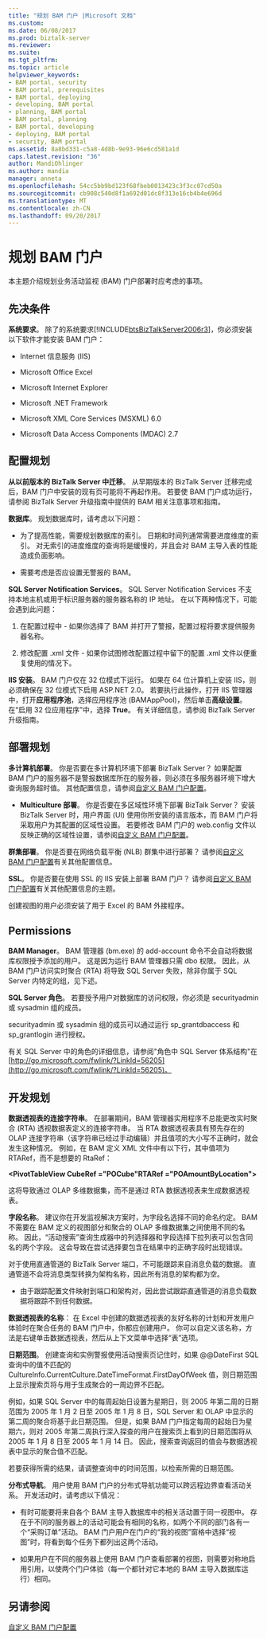 ```yaml
---
title: "规划 BAM 门户 |Microsoft 文档"
ms.custom: 
ms.date: 06/08/2017
ms.prod: biztalk-server
ms.reviewer: 
ms.suite: 
ms.tgt_pltfrm: 
ms.topic: article
helpviewer_keywords:
- BAM portal, security
- BAM portal, prerequisites
- BAM portal, deploying
- developing, BAM portal
- planning, BAM portal
- BAM portal, planning
- BAM portal, developing
- deploying, BAM portal
- security, BAM portal
ms.assetid: 8a8bd331-c5a8-4d8b-9e93-96e6cd581a1d
caps.latest.revision: "36"
author: MandiOhlinger
ms.author: mandia
manager: anneta
ms.openlocfilehash: 54cc5bb9bd123f68fbeb0013423c3f3cc07cd50a
ms.sourcegitcommit: cb908c540d8f1a692d01dc8f313e16cb4b4e696d
ms.translationtype: MT
ms.contentlocale: zh-CN
ms.lasthandoff: 09/20/2017
---
```

# <a name="planning-for-the-bam-portal"></a>规划 BAM 门户
本主题介绍规划业务活动监视 (BAM) 门户部署时应考虑的事项。  
  
## <a name="prerequisites"></a>先决条件  
 **系统要求**。 除了的系统要求[!INCLUDE[btsBizTalkServer2006r3](../includes/btsbiztalkserver2006r3-md.md)]，你必须安装以下软件才能安装 BAM 门户：  
  
-   Internet 信息服务 (IIS)  
  
-   Microsoft Office Excel  
  
-   Microsoft Internet Explorer  
  
-   Microsoft .NET Framework  
  
-   Microsoft XML Core Services (MSXML) 6.0  
  
-   Microsoft Data Access Components (MDAC) 2.7  
  
## <a name="configuration-planning"></a>配置规划  
 **从以前版本的 BizTalk Server 中迁移**。 从早期版本的 BizTalk Server 迁移完成后，BAM 门户中安装的现有页可能将不再起作用。 若要使 BAM 门户成功运行，请参阅 BizTalk Server 升级指南中提供的 BAM 相关注意事项和指南。  
  
 **数据库**。 规划数据库时，请考虑以下问题：  
  
-   为了提高性能，需要规划数据库的索引。 日期和时间列通常需要进度维度的索引。 对无索引的进度维度的查询将是缓慢的，并且会对 BAM 主导入表的性能造成负面影响。  
  
-   需要考虑是否应设置无警报的 BAM。  
  
 **SQL Server Notification Services**。 SQL Server Notification Services 不支持本地主机或用于标识服务器的服务器名称的 IP 地址。  在以下两种情况下，可能会遇到此问题：  
  
1.  在配置过程中 - 如果你选择了 BAM 并打开了警报，配置过程将要求提供服务器名称。  
  
2.  修改配置 .xml 文件 - 如果你试图修改配置过程中留下的配置 .xml 文件以便重复使用的情况下。  
  
 **IIS 安装**。 BAM 门户仅在 32 位模式下运行。 如果在 64 位计算机上安装 IIS，则必须确保在 32 位模式下启用 ASP.NET 2.0。 若要执行此操作，打开 IIS 管理器中，打开**应用程序池**，选择应用程序池 (BAMAppPool)，然后单击**高级设置**。 在“启用 32 位应用程序”中，选择 **True**。 有关详细信息，请参阅 BizTalk Server 升级指南。  
  
## <a name="deployment-planning"></a>部署规划  
 **多计算机部署**。 你是否要在多计算机环境下部署 BizTalk Server？ 如果配置 BAM 门户的服务器不是警报数据库所在的服务器，则必须在多服务器环境下增大查询服务超时值。 其他配置信息，请参阅[自定义 BAM 门户配置](../core/customizing-the-bam-portal-configuration.md)。  
  
-   **Multiculture 部署**。 你是否要在多区域性环境下部署 BizTalk Server？ 安装 BizTalk Server 时，用户界面 (UI) 使用你所安装的语言版本，而 BAM 门户将采取用户为其配置的区域性设置。 若要修改 BAM 门户的 web.config 文件以反映正确的区域性设置，请参阅[自定义 BAM 门户配置](../core/customizing-the-bam-portal-configuration.md)。  
  
 **群集部署**。 你是否要在网络负载平衡 (NLB) 群集中进行部署？ 请参阅[自定义 BAM 门户配置](../core/customizing-the-bam-portal-configuration.md)有关其他配置信息。  
  
 **SSL**。 你是否要在使用 SSL 的 IIS 安装上部署 BAM 门户？ 请参阅[自定义 BAM 门户配置](../core/customizing-the-bam-portal-configuration.md)有关其他配置信息的主题。  
  
 创建视图的用户必须安装了用于 Excel 的 BAM 外接程序。  
  
## <a name="permissions"></a>Permissions  
 **BAM Manager**。 BAM 管理器 (bm.exe) 的 add-account 命令不会自动将数据库权限授予添加的用户。 这是因为运行 BAM 管理器只需 dbo 权限。 因此，从 BAM 门户访问实时聚合 (RTA) 将导致 SQL Server 失败，除非你属于 SQL Server 内特定的组，见下述。  
  
 **SQL Server 角色**。 若要授予用户对数据库的访问权限，你必须是 securityadmin 或 sysadmin 组的成员。  
  
 securityadmin 或 sysadmin 组的成员可以通过运行 sp_grantdbaccess 和 sp_grantlogin 进行授权。  
  
 有关 SQL Server 中的角色的详细信息，请参阅"角色中 SQL Server 体系结构"在[http://go.microsoft.com/fwlink/?LinkId=56205](http://go.microsoft.com/fwlink/?LinkId=56205)。  
  
## <a name="development-planning"></a>开发规划  
 **数据透视表的连接字符串**。 在部署期间，BAM 管理器实用程序不总能更改实时聚合 (RTA) 透视数据表定义的连接字符串。 当 RTA 数据透视表具有预先存在的 OLAP 连接字符串（该字符串已经过手动编辑）并且值项的大小写不正确时，就会发生这种情况。 例如，在 BAM 定义 XML 文件中有以下行，其中值项为 RTARef，而不是想要的 RtaRef：  
  
 **\<PivotTableView CubeRef ="POCube"RTARef ="POAmountByLocation">**  
  
 这将导致通过 OLAP 多维数据集，而不是通过 RTA 数据透视表来生成数据透视表。  
  
 **字段名称**。 建议你在开发监视解决方案时，为字段名选择不同的命名约定。 BAM 不需要在 BAM 定义的视图部分和聚合的 OLAP 多维数据集之间使用不同的名称。  因此，“活动搜索”查询生成器中的列选择器和字段选择下拉列表可以包含同名的两个字段。 这会导致在尝试选择要包含在结果中的正确字段时出现错误。  
  
 对于使用直通管道的 BizTalk Server 端口，不可能跟踪来自消息负载的数据。 直通管道不会将消息类型转换为架构名称，因此所有消息的架构都为空。  
  
-   由于跟踪配置文件映射到端口和架构对，因此尝试跟踪直通管道的消息负载数据将跟踪不到任何数据。  
  
 **数据透视表的名称**： 在 Excel 中创建的数据透视表的友好名称的计划和开发用户体验时在聚合任务的 BAM 门户中，你都应创建用户。  你可以自定义该名称，方法是右键单击数据透视表，然后从上下文菜单中选择“表”选项。  
  
 **日期范围**。 创建查询和实例警报使用活动搜索页记住时，如果 @@DateFirst SQL 查询中的值不匹配的 CultureInfo.CurrentCulture.DateTimeFormat.FirstDayOfWeek 值，则日期范围上显示搜索页将与用于生成聚合的一周边界不匹配。  
  
 例如，如果 SQL Server 中的每周起始日设置为星期日，则 2005 年第二周的日期范围为 2005 年 1 月 2 日至 2005 年 1 月 8 日，SQL Server 和 OLAP 中显示的第二周的聚合将基于此日期范围。 但是，如果 BAM 门户指定每周的起始日为星期六，则对 2005 年第二周执行深入探查的用户在搜索页上看到的日期范围将从 2005 年 1 月 8 日至 2005 年 1 月 14 日。 因此，搜索查询返回的值会与数据透视表中显示的聚合值不匹配。  
  
 若要获得所需的结果，请调整查询中的时间范围，以检索所需的日期范围。  
  
 **分布式导航**。 用户使用 BAM 门户的分布式导航功能可以跨远程边界查看活动关系。 开发活动时，请考虑以下情况：  
  
-   有时可能要将来自各个 BAM 主导入数据库中的相关活动置于同一视图中。 存在于不同的服务器上的活动可能会有相同的名称，如两个不同的部门各有一个“采购订单”活动。 BAM 门户用户在门户的“我的视图”窗格中选择“视图”时，将看到每个任务下都列出这两个活动。  
  
-   如果用户在不同的服务器上使用 BAM 门户查看部署的视图，则需要对称地启用引用，以使两个门户体验（每一个都针对它本地的 BAM 主导入数据库运行）相同。  
  
## <a name="see-also"></a>另请参阅  
 [自定义 BAM 门户配置](../core/customizing-the-bam-portal-configuration.md)